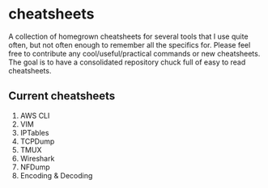 # cheatsheets
A collection of homegrown cheatsheets for several tools that I use quite often, but not often enough to remember all the specifics for.
Please feel free to contribute any cool/useful/practical commands or new cheatsheets. The goal is to have a consolidated repository 
chuck full of easy to read cheatsheets. 

## Current cheatsheets
1. AWS CLI
2. VIM
3. IPTables
5. TCPDump
6. TMUX
7. Wireshark
8. NFDump
9. Encoding & Decoding
